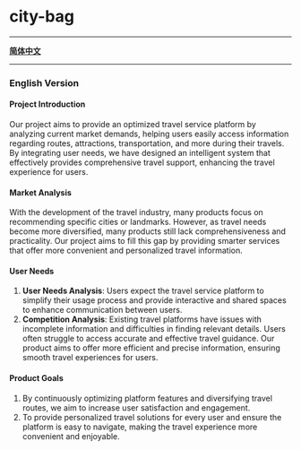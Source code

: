# city-bag

---

<a href="./README_CN.md"><b> 简体中文 </b></a>

---

### **English Version**

#### Project Introduction

Our project aims to provide an optimized travel service platform by analyzing current market demands, helping users easily access information regarding routes, attractions, transportation, and more during their travels. By integrating user needs, we have designed an intelligent system that effectively provides comprehensive travel support, enhancing the travel experience for users.

#### Market Analysis
With the development of the travel industry, many products focus on recommending specific cities or landmarks. However, as travel needs become more diversified, many products still lack comprehensiveness and practicality. Our project aims to fill this gap by providing smarter services that offer more convenient and personalized travel information.

#### User Needs
1. **User Needs Analysis**: Users expect the travel service platform to simplify their usage process and provide interactive and shared spaces to enhance communication between users.
2. **Competition Analysis**: Existing travel platforms have issues with incomplete information and difficulties in finding relevant details. Users often struggle to access accurate and effective travel guidance. Our product aims to offer more efficient and precise information, ensuring smooth travel experiences for users.

#### Product Goals
1. By continuously optimizing platform features and diversifying travel routes, we aim to increase user satisfaction and engagement.
2. To provide personalized travel solutions for every user and ensure the platform is easy to navigate, making the travel experience more convenient and enjoyable.
